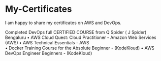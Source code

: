 # My-Certificates
I am happy to share my certificates on AWS and DevOps.

Completed DevOps full CERTIFIED COURSE from Q Spider ( J Spider) Bengaluru
•	AWS Cloud Quest: Cloud Practitioner - Amazon Web Services (AWS) 
•	AWS Technical Essentials - AWS    
•	Docker Training Course for the Absolute Beginner - (KodeKloud)
•	AWS DevOps Engineer Beginners - (KodeKloud)

